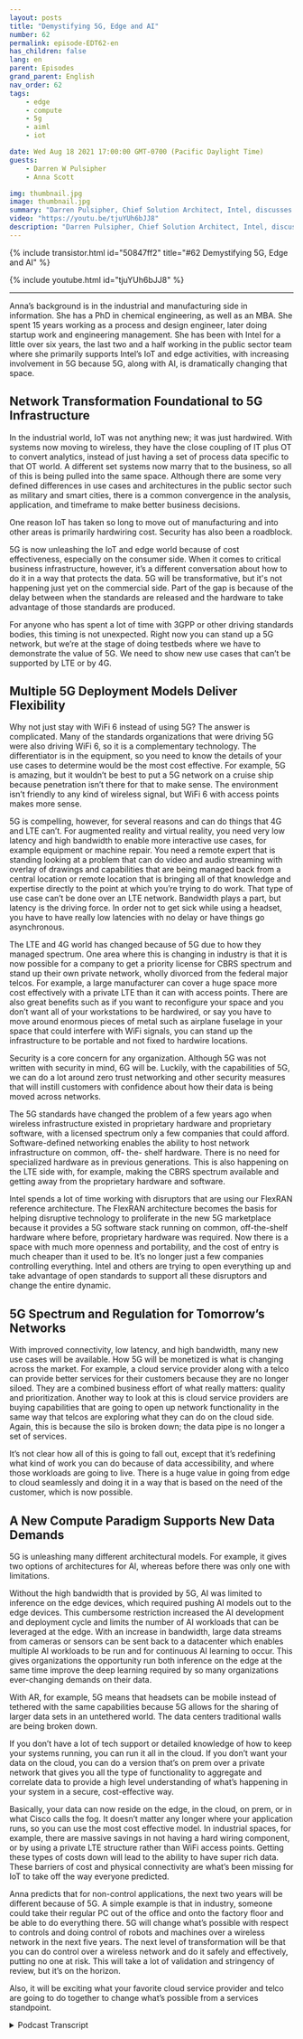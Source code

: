 ```yaml
---
layout: posts
title: "Demystifying 5G, Edge and AI"
number: 62
permalink: episode-EDT62-en
has_children: false
lang: en
parent: Episodes
grand_parent: English
nav_order: 62
tags:
    - edge
    - compute
    - 5g
    - aiml
    - iot

date: Wed Aug 18 2021 17:00:00 GMT-0700 (Pacific Daylight Time)
guests:
    - Darren W Pulsipher
    - Anna Scott

img: thumbnail.jpg
image: thumbnail.jpg
summary: "Darren Pulsipher, Chief Solution Architect, Intel, discusses the groundbreaking changes 5G will bring to edge and AI with Dr. Anna Scott, Chief Edge Architect, Intel."
video: "https://youtu.be/tjuYUh6bJJ8"
description: "Darren Pulsipher, Chief Solution Architect, Intel, discusses the groundbreaking changes 5G will bring to edge and AI with Dr. Anna Scott, Chief Edge Architect, Intel."
---
```


<div>
{% include transistor.html id="50847ff2" title="#62 Demystifying 5G, Edge and AI" %}

{% include youtube.html id="tjuYUh6bJJ8" %}
</div>

---

Anna’s background is in the industrial and manufacturing side in information. She has a PhD in chemical engineering, as well as an MBA. She spent 15 years working as a process and design engineer, later doing startup work and engineering management. She has been with Intel for a little over six years, the last two and a half working in the public sector team where she primarily supports Intel’s IoT and edge activities, with increasing involvement in 5G because 5G, along with AI, is dramatically changing that space.

## Network Transformation Foundational to 5G Infrastructure

In the industrial world, IoT was not anything new; it was just hardwired. With systems now moving to wireless, they have the close coupling of IT plus OT to convert analytics, instead of just having a set of process data specific to that OT world. A different set systems now marry that to the business, so all of this is being pulled into the same space. Although there are some very defined differences in use cases and architectures in the public sector such as military and smart cities, there is a common convergence in the analysis, application, and timeframe to make better business decisions.

One reason IoT has taken so long to move out of manufacturing and into other areas is primarily hardwiring cost. Security has also been a roadblock.

5G is now unleashing the IoT and edge world because of cost effectiveness, especially on the consumer side. When it comes to critical business infrastructure, however, it’s a different conversation about how to do it in a way that protects the data. 5G will be transformative, but it's not happening just yet on the commercial side. Part of the gap is because of the delay between when the standards are released and the hardware to take advantage of those standards are produced.

For anyone who has spent a lot of time with 3GPP or other driving standards bodies, this timing is not unexpected. Right now you can stand up a 5G network, but we’re at the stage of doing testbeds where we have to demonstrate the value of 5G. We need to show new use cases that can’t be supported by LTE or by 4G.

## Multiple 5G Deployment Models Deliver Flexibility

Why not just stay with WiFi 6 instead of using 5G? The answer is complicated. Many of the standards organizations that were driving 5G were also driving WiFi 6, so it is a complementary technology. The differentiator is in the equipment, so you need to know the details of your use cases to determine would be the most cost effective. For example, 5G is amazing, but it wouldn’t be best to put a 5G network on a cruise ship because penetration isn’t there for that to make sense. The environment isn’t friendly to any kind of wireless signal, but WiFi 6 with access points makes more sense.

5G is compelling, however, for several reasons and can do things that 4G and LTE can’t. For augmented reality and virtual reality, you need very low latency and high bandwidth to enable more interactive use cases, for example equipment or machine repair. You need a remote expert that is standing looking at a problem that can do video and audio streaming with overlay of drawings and capabilities that are being managed back from a central location or remote location that is bringing all of that knowledge and expertise directly to the point at which you’re trying to do work. That type of use case can’t be done over an LTE network. Bandwidth plays a part, but latency is the driving force. In order not to get sick while using a headset, you have to have really low latencies with no delay or have things go asynchronous.

The LTE and 4G world has changed because of 5G due to how they managed spectrum. One area where this is changing in industry is that it is now possible for a company to get a priority license for CBRS spectrum and stand up their own private network, wholly divorced from the federal major telcos. For example, a large manufacturer can cover a huge space more cost effectively with a private LTE than it can with access points. There are also great benefits such as if you want to reconfigure your space and you don’t want all of your workstations to be hardwired, or say you have to move around enormous pieces of metal such as airplane fuselage in your space that could interfere with WiFi signals, you can stand up the infrastructure to be portable and not fixed to hardwire locations.

Security is a core concern for any organization. Although 5G was not written with security in mind, 6G will be. Luckily, with the capabilities of 5G, we can do a lot around zero trust networking and other security measures that will instill customers with confidence about how their data is being moved across networks.

The 5G standards have changed the problem of a few years ago when wireless infrastructure existed in proprietary hardware and proprietary software, with a licensed spectrum only a few companies that could afford.  Software-defined networking enables the ability to host network infrastructure on common, off- the- shelf hardware. There is no need for specialized hardware as in previous generations. This is also happening on the LTE side with, for example, making the CBRS spectrum available and getting away from the proprietary hardware and software.

Intel spends a lot of time working with disruptors that are using our FlexRAN reference architecture. The FlexRAN architecture becomes the basis for helping disruptive technology to proliferate in the new 5G marketplace because it provides a 5G software stack running on common, off-the-shelf hardware where before, proprietary hardware was required.  Now there is a space with much more openness and portability, and the cost of entry is much cheaper than it used to be. It’s no longer just a few companies controlling everything. Intel and others are trying to open everything up and take advantage of open standards to support all these disruptors and change the entire dynamic.

## 5G Spectrum and Regulation for Tomorrow’s Networks

With improved connectivity, low latency, and high bandwidth, many new use cases will be available. How 5G will be monetized is what is changing across the market. For example, a cloud service provider along with a telco can provide better services for their customers because they are no longer siloed. They are a combined business effort of what really matters: quality and prioritization. Another way to look at this is cloud service providers are buying capabilities that are going to open up network functionality in the same way that telcos are exploring what they can do on the cloud side. Again, this is because the silo is broken down; the data pipe is no longer a set of services.

It’s not clear how all of this is going to fall out, except that it’s redefining what kind of work you can do because of data accessibility, and where those workloads are going to live. There is a huge value in going from edge to cloud seamlessly and doing it in a way that is based on the need of the customer, which is now possible.

## A New Compute Paradigm Supports New Data Demands

5G is unleashing many different architectural models. For example, it gives two options of architectures for AI, whereas before there was only one with limitations.

Without the high bandwidth that is provided by 5G, AI was limited to inference on the edge devices, which required pushing AI models out to the edge devices. This cumbersome restriction increased the AI development and deployment cycle and limits the number of AI workloads that can be leveraged at the edge. With an increase in bandwidth, large data streams from cameras or sensors can be sent back to a datacenter which enables multiple AI workloads to be run and for continuous AI learning to occur. This gives organizations the opportunity run both inference on the edge at the same time improve the deep learning required by so many organizations ever-changing demands on their data.

With AR, for example, 5G means that headsets can be mobile instead of tethered with the same capabilities because 5G allows for the sharing of larger data sets in an untethered world. The data centers traditional walls are being broken down.

If you don’t have a lot of tech support or detailed knowledge of how to keep your systems running, you can run it all in the cloud. If you don’t want your data on the cloud, you can do a version that’s on prem over a private network that gives you all the type of functionality to aggregate and correlate data to provide a high level understanding of what’s happening in your system in a secure, cost-effective way.

Basically, your data can now reside on the edge, in the cloud, on prem, or in what Cisco calls the fog. It doesn’t matter any longer where your application runs, so you can use the most cost effective model. In industrial spaces, for example, there are massive savings in not having a hard wiring component, or by using a private LTE structure rather than WiFi access points. Getting these types of costs down will lead to the ability to have super rich data. These barriers of cost and physical connectivity are what’s been missing for IoT to take off the way everyone predicted.

Anna predicts that for non-control applications, the next two years will be different because of 5G. A simple example is that in industry, someone could take their regular PC out of the office and onto the factory floor and be able to do everything there. 5G will change what’s possible with respect to controls and doing control of robots and machines over a wireless network in the next five years. The next level of transformation will be that you can do control over a wireless network and do it safely and effectively, putting no one at risk. This will take a lot of validation and stringency of review, but it’s on the horizon.

Also, it will be exciting what your favorite cloud service provider and telco are going to do together to change what’s possible from a services standpoint. 



<details>
<summary> Podcast Transcript </summary>

<p></p>

</details>
